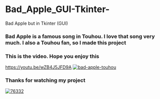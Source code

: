 # Bad_Apple_GUI-Tkinter-
Bad Apple but in Tkinter (GUI)

### Bad Apple is a famous song in Touhou. I love that song very much. I also a Touhou fan, so I made this project ###
### This is the video. Hope you enjoy this ###
https://youtu.be/wZB4J5JFD9A
<a href="https://ibb.co/1vz1Tb9"><img src="https://i.ibb.co/VjwRT3v/bad-apple-touhou.gif" alt="bad-apple-touhou" border="0"></a>

### Thanks for watching my project ###
<a href="https://imgbb.com/"><img src="https://i.ibb.co/TK9DgQZ/76332.gif" alt="76332" border="0"></a>
